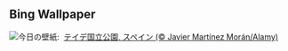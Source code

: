 ## Bing Wallpaper
![](https://www.bing.com/th?id=OHR.TeideNational_JA-JP0929359307_UHD.jpg&w=1000)今日の壁紙: &nbsp;[テイデ国立公園, スペイン (© Javier Martínez Morán/Alamy)](https://www.bing.com/th?id=OHR.TeideNational_JA-JP0929359307_UHD.jpg)
<br><br/>
